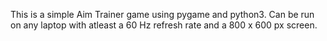 This is a simple Aim Trainer game using pygame and python3. Can be run on any laptop with atleast a 60 Hz refresh rate and a 800 x 600 px screen.
